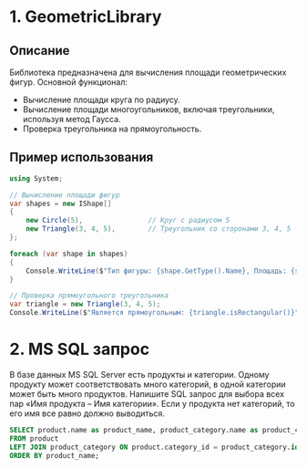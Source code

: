 # **1. GeometricLibrary**

## **Описание**

Библиотека предназначена для вычисления площади геометрических фигур. Основной функционал:

- Вычисление площади круга по радиусу.
- Вычисление площади многоугольников, включая треугольники, используя метод Гаусса.
- Проверка треугольника на прямоугольность.

## **Пример использования**

```csharp
using System;

// Вычисление площади фигур
var shapes = new IShape[]
{
    new Circle(5),                // Круг с радиусом 5
    new Triangle(3, 4, 5),        // Треугольник со сторонами 3, 4, 5
};

foreach (var shape in shapes)
{
    Console.WriteLine($"Тип фигуры: {shape.GetType().Name}, Площадь: {shape.calculateArea()}");
}

// Проверка прямоугольного треугольника
var triangle = new Triangle(3, 4, 5);
Console.WriteLine($"Является прямоугольным: {triangle.isRectangular()}"); // true
```

# **2. MS SQL запрос**

В базе данных MS SQL Server есть продукты и категории. Одному продукту может соответствовать много категорий, в одной категории может быть много продуктов. Напишите SQL запрос для выбора всех пар «Имя продукта – Имя категории». Если у продукта нет категорий, то его имя все равно должно выводиться.

```sql
SELECT product.name as product_name, product_category.name as product_category
FROM product
LEFT JOIN product_category ON product.category_id = product_category.id
ORDER BY product_name;
```
